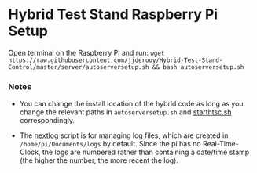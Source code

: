 # Hybrid Test Stand Raspberry Pi Setup

Open terminal on the Raspberry Pi and run: `wget https://raw.githubusercontent.com/jjderooy/Hybrid-Test-Stand-Control/master/server/autoserversetup.sh && bash autoserversetup.sh`
 
### Notes

 - You can change the install location of the hybrid code as long as you change the relevant paths in `autoserversetup.sh`
 and [starthtsc.sh](starthtsc.sh) correspondingly.
 
 - The [nextlog](nextlog.py) script is for managing log files, which are created in `/home/pi/Documents/logs` by
 default. Since the pi has no Real-Time-Clock, the logs are numbered rather than containing a date/time stamp (the higher the
 number, the more recent the log).
